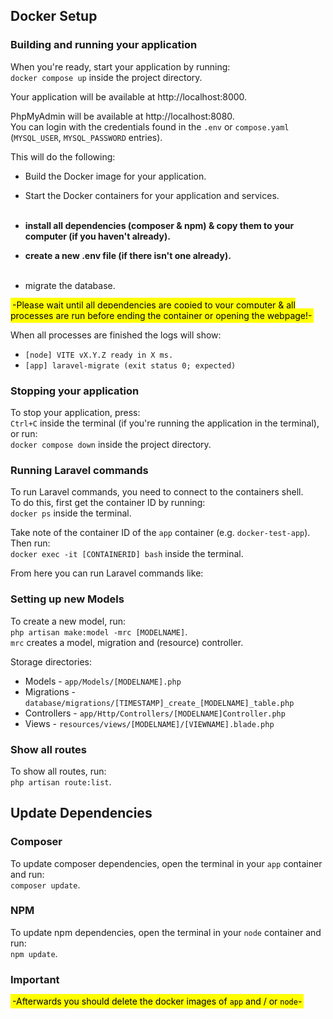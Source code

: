 ## Docker Setup ##

### Building and running your application

When you're ready, start your application by running:\
`docker compose up` inside the project directory.

Your application will be available at http://localhost:8000.

PhpMyAdmin will be available at http://localhost:8080. \
You can login with the credentials found in the `.env` or `compose.yaml` (`MYSQL_USER`, `MYSQL_PASSWORD` entries).

This will do the following:
- Build the Docker image for your application.
- Start the Docker containers for your application and services.<br /><br />

- <b>install all dependencies (composer & npm) & copy them to your computer (if you haven't already).</b>
- <b>create a new .env file (if there isn't one already).</b><br /><br />

- migrate the database.

<mark style="padding: 3px">-Please wait until all dependencies are copied to your computer  & all processes are run before ending the container or opening the webpage!-</mark>

When all processes are finished the logs will show:
- `[node] VITE vX.Y.Z ready in X ms.`
- `[app] laravel-migrate (exit status 0; expected)`

### Stopping your application ###

To stop your application, press:\
`Ctrl+C` inside the terminal (if you're running the application in the terminal), or run:\
`docker compose down` inside the project directory.

### Running Laravel commands ###

To run Laravel commands, you need to connect to the containers shell.\
To do this, first get the container ID by running:\
`docker ps` inside the terminal.

Take note of the container ID of the `app` container (e.g. `docker-test-app`).\
Then run:\
`docker exec -it [CONTAINERID] bash` inside the terminal.

From here you can run Laravel commands like:

### Setting up new Models ###

To create a new model, run:\
`php artisan make:model -mrc [MODELNAME]`.\
`mrc` creates a model, migration and (resource) controller.

Storage directories:
- Models - `app/Models/[MODELNAME].php`
- Migrations - `database/migrations/[TIMESTAMP]_create_[MODELNAME]_table.php`
- Controllers - `app/Http/Controllers/[MODELNAME]Controller.php`
- Views - `resources/views/[MODELNAME]/[VIEWNAME].blade.php`

### Show all routes ###

To show all routes, run:\
`php artisan route:list`.

## Update Dependencies ##

### Composer ###

To update composer dependencies, open the terminal in your `app` container and run:\
`composer update`.

### NPM ###
To update npm dependencies, open the terminal in your `node` container and run:\
`npm update`.

### Important ###
<mark style="padding: 3px">-Afterwards you should delete the docker images of `app` and / or `node`-</mark>

